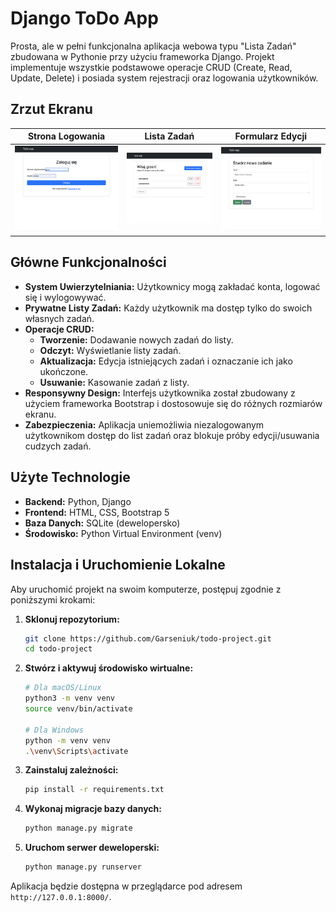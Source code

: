 # Django ToDo App

Prosta, ale w pełni funkcjonalna aplikacja webowa typu "Lista Zadań" zbudowana w Pythonie przy użyciu frameworka Django. Projekt implementuje wszystkie podstawowe operacje CRUD (Create, Read, Update, Delete) i posiada system rejestracji oraz logowania użytkowników.

## Zrzut Ekranu

| Strona Logowania | Lista Zadań | Formularz Edycji |
| :---: | :---: | :---: |
| ![Widok strony logowania](screenshots/todo_list1.png) | ![Widok listy zadań](screenshots/todo_list2.png) | ![Widok formularza edycji](screenshots/todo_list3.png) |

## Główne Funkcjonalności

*   **System Uwierzytelniania:** Użytkownicy mogą zakładać konta, logować się i wylogowywać.
*   **Prywatne Listy Zadań:** Każdy użytkownik ma dostęp tylko do swoich własnych zadań.
*   **Operacje CRUD:**
    *   **Tworzenie:** Dodawanie nowych zadań do listy.
    *   **Odczyt:** Wyświetlanie listy zadań.
    *   **Aktualizacja:** Edycja istniejących zadań i oznaczanie ich jako ukończone.
    *   **Usuwanie:** Kasowanie zadań z listy.
*   **Responsywny Design:** Interfejs użytkownika został zbudowany z użyciem frameworka Bootstrap i dostosowuje się do różnych rozmiarów ekranu.
*   **Zabezpieczenia:** Aplikacja uniemożliwia niezalogowanym użytkownikom dostęp do list zadań oraz blokuje próby edycji/usuwania cudzych zadań.

## Użyte Technologie

*   **Backend:** Python, Django
*   **Frontend:** HTML, CSS, Bootstrap 5
*   **Baza Danych:** SQLite (dewelopersko)
*   **Środowisko:** Python Virtual Environment (venv)

## Instalacja i Uruchomienie Lokalne

Aby uruchomić projekt na swoim komputerze, postępuj zgodnie z poniższymi krokami:

1.  **Sklonuj repozytorium:**
    ```bash
    git clone https://github.com/Garseniuk/todo-project.git
    cd todo-project
    ```

2.  **Stwórz i aktywuj środowisko wirtualne:**
    ```bash
    # Dla macOS/Linux
    python3 -m venv venv
    source venv/bin/activate
    
    # Dla Windows
    python -m venv venv
    .\venv\Scripts\activate
    ```

3.  **Zainstaluj zależności:**
    ```bash
    pip install -r requirements.txt
    ```

4.  **Wykonaj migracje bazy danych:**
    ```bash
    python manage.py migrate
    ```

5.  **Uruchom serwer deweloperski:**
    ```bash
    python manage.py runserver
    ```

Aplikacja będzie dostępna w przeglądarce pod adresem `http://127.0.0.1:8000/`.